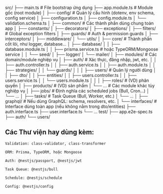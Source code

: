 src/
├── main.ts                         # File bootstrap ứng dụng
├── app.module.ts                  # Module gốc (root module)
│
├── config/                        # Quản lý cấu hình (dotenv, env schema, config service)
│   ├── configuration.ts
│   ├── config.module.ts
│   └── validation.schema.ts
│
├── common/                        # Các thành phần dùng chung toàn app
│   ├── constants/
│   ├── decorators/
│   ├── exceptions/
│   ├── filters/                   # Global exception filters
│   ├── guards/                    # Auth & permission guards
│   ├── interceptors/
│   ├── middleware/
│   └── utils/
│
├── core/                          # Thành phần cốt lõi, như logger, database...
│   ├── database/
│   │   ├── database.module.ts
│   │   ├── prisma.service.ts     # hoặc TypeORM/Mongoose service
│   │   └── seed/
│   ├── logger/
│   └── mailer/
│
├── modules/                       # Các domain/module nghiệp vụ
│   ├── auth/                      # Xác thực, đăng nhập, jwt, etc.
│   │   ├── auth.controller.ts
│   │   ├── auth.service.ts
│   │   ├── auth.module.ts
│   │   ├── strategies/
│   │   └── guards/
│   │
│   ├── users/                     # Quản lý người dùng
│   │   ├── dto/
│   │   ├── entities/
│   │   ├── users.controller.ts
│   │   ├── users.service.ts
│   │   └── users.module.ts
│   │
│   ├── roles/                     # (VD) phân quyền
│   ├── products/                  # (VD) sản phẩm
│   └── ...                        # Các module khác tùy nghiệp vụ
│
├── jobs/                          # Định nghĩa các scheduled jobs (Bull, Cron...)
│   └── ...
│
├── tasks/                         # Task Queue (Bull, Worker, etc.)
│   └── ...
│
├── graphql/                       # Nếu dùng GraphQL: schema, resolvers, etc.
│
└── interfaces/                    # Interface dùng toàn app (nếu không nằm trong dto/entities)
    ├── auth.interface.ts
    ├── user.interface.ts
    └── ...
test/
├── app.e2e-spec.ts
├── auth/
└── users/


## Các Thư viện hay dùng kèm:
    Validation: class-validator, class-transformer

    ORM: Prisma, TypeORM, hoặc Mongoose

    Auth: @nestjs/passport, @nestjs/jwt

    Task Queue: @nestjs/bull

    Schedule: @nestjs/schedule

    Config: @nestjs/config

